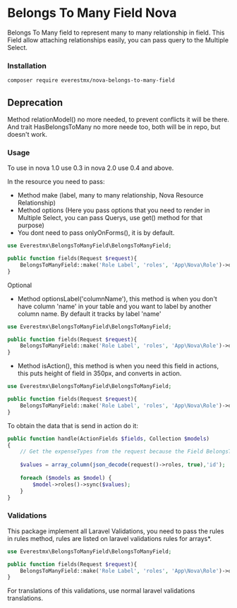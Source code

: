 # Belongs To Many Field Nova

Belongs To Many field to represent many to many relationship in field. This Field allow attaching relationships easily, you can pass query to the Multiple Select.


### Installation
```bash
composer require everestmx/nova-belongs-to-many-field
```

## Deprecation
Method relationModel() no more needed, to prevent conflicts it will be there. And trait HasBelongsToMany no more neede too, both will be in repo, but doesn't work.

### Usage

To use in nova 1.0 use 0.3 in nova 2.0 use 0.4 and above.

In the resource you need to pass:

- Method make (label, many to many relationship, Nova Resource Relationship)
- Method options (Here you pass options that you need to render in Multiple Select, you can pass Querys, use get() method for that purpose)
- You dont need to pass onlyOnForms(), it is by default.

```php
use Everestmx\BelongsToManyField\BelongsToManyField;

public function fields(Request $request){
    BelongsToManyField::make('Role Label', 'roles', 'App\Nova\Role')->options(\App\Role::all()),
}
```

Optional

- Method optionsLabel('columnName'), this method is when you don't have column 'name' in your table and you want to label by another column name. By default it tracks by label 'name'


```php
use Everestmx\BelongsToManyField\BelongsToManyField;

public function fields(Request $request){
    BelongsToManyField::make('Role Label', 'roles', 'App\Nova\Role')->options(\App\Role::all())->optionsLabel('title'),
}
```

- Method isAction(), this method is when you need this field in actions, this puts height of field in 350px, and converts in action.

```php
use Everestmx\BelongsToManyField\BelongsToManyField;

public function fields(Request $request){
    BelongsToManyField::make('Role Label', 'roles', 'App\Nova\Role')->options(\App\Role::all())->isAction(),
}
```
To obtain the data that is send in action do it: 

```php
public function handle(ActionFields $fields, Collection $models)
{
    // Get the expenseTypes from the request because the Field BelongsToManyField does not send it
    
    $values = array_column(json_decode(request()->roles, true),'id');
    
    foreach ($models as $model) {
        $model->roles()->sync($values);
    }
}
```

### Validations
This package implement all Laravel Validations, you need to pass the rules in rules method, rules are listed on laravel validations rules for arrays*.

```php
use Everestmx\BelongsToManyField\BelongsToManyField;

public function fields(Request $request){
    BelongsToManyField::make('Role Label', 'roles', 'App\Nova\Role')->options(\App\Role::all())->relationModel(\App\User::class)->rules('required', 'min:1', 'max:5', 'size:3' new CustomRule),
}
```

For translations of this validations, use normal laravel validations translations.

